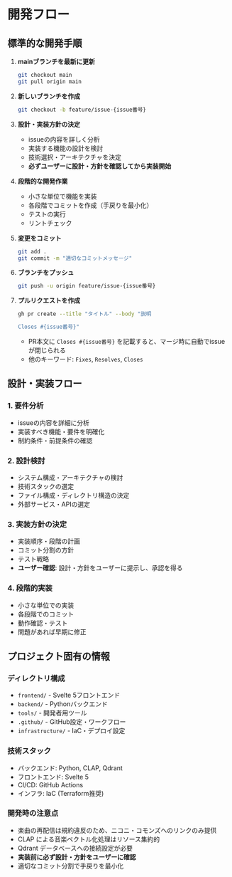 # 開発フロー

## 標準的な開発手順

1. **mainブランチを最新に更新**
   ```bash
   git checkout main
   git pull origin main
   ```

2. **新しいブランチを作成**
   ```bash
   git checkout -b feature/issue-{issue番号}
   ```

3. **設計・実装方針の決定**
   - issueの内容を詳しく分析
   - 実装する機能の設計を検討
   - 技術選択・アーキテクチャを決定
   - **必ずユーザーに設計・方針を確認してから実装開始**

4. **段階的な開発作業**
   - 小さな単位で機能を実装
   - 各段階でコミットを作成（手戻りを最小化）
   - テストの実行
   - リントチェック

5. **変更をコミット**
   ```bash
   git add .
   git commit -m "適切なコミットメッセージ"
   ```

6. **ブランチをプッシュ**
   ```bash
   git push -u origin feature/issue-{issue番号}
   ```

7. **プルリクエストを作成**
   ```bash
   gh pr create --title "タイトル" --body "説明

   Closes #{issue番号}"
   ```
   - PR本文に `Closes #{issue番号}` を記載すると、マージ時に自動でissueが閉じられる
   - 他のキーワード: `Fixes`, `Resolves`, `Closes`

## 設計・実装フロー

### 1. 要件分析
- issueの内容を詳細に分析
- 実装すべき機能・要件を明確化
- 制約条件・前提条件の確認

### 2. 設計検討
- システム構成・アーキテクチャの検討
- 技術スタックの選定
- ファイル構成・ディレクトリ構造の決定
- 外部サービス・APIの選定

### 3. 実装方針の決定
- 実装順序・段階の計画
- コミット分割の方針
- テスト戦略
- **ユーザー確認**: 設計・方針をユーザーに提示し、承認を得る

### 4. 段階的実装
- 小さな単位での実装
- 各段階でのコミット
- 動作確認・テスト
- 問題があれば早期に修正

## プロジェクト固有の情報

### ディレクトリ構成
- `frontend/` - Svelte 5フロントエンド
- `backend/` - Pythonバックエンド  
- `tools/` - 開発者用ツール
- `.github/` - GitHub設定・ワークフロー
- `infrastructure/` - IaC・デプロイ設定

### 技術スタック
- バックエンド: Python, CLAP, Qdrant
- フロントエンド: Svelte 5
- CI/CD: GitHub Actions
- インフラ: IaC (Terraform推奨)

### 開発時の注意点
- 楽曲の再配信は規約違反のため、ニコニ・コモンズへのリンクのみ提供
- CLAP による音楽ベクトル化処理はリソース集約的
- Qdrant データベースへの接続設定が必要
- **実装前に必ず設計・方針をユーザーに確認**
- 適切なコミット分割で手戻りを最小化